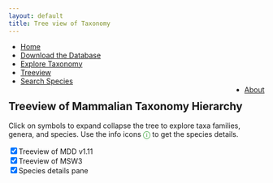 ```yaml
---
layout: default
title: Tree view of Taxonomy
---
```

<script src="https://ajax.googleapis.com/ajax/libs/jquery/1.11.3/jquery.min.js"></script> 
<script type="text/javascript" src="js/papaparse.min.js"></script>
<script src="js/speciesinfo.js"></script>
<script src="js/mammals.js"></script>
<script>document.addEventListener("DOMContentLoaded", createMDDOrderList())</script>
<style></style>
<link rel="stylesheet" href="mdd/css/tree.css">

<ul class="header-ul">
<li><a href="index.html">Home</a></li>
<li><a href="assets/data/MDD.zip">Download the Database</a></li>
<li><a href="taxa.html">Explore Taxonomy</a></li>
<li><a href="tree.html">Treeview</a></li>
<li><a href="explore.html">Search Species</a></li>
<li style="float:right"><a href="about.html">About</a></li>
</ul>
<p>
    <h2>
    Treeview of Mammalian Taxonomy Hierarchy
    </h2>
    Click on symbols to expand collapse the tree to explore taxa families, genera, and species. Use the info icons <span style="color:#008800;font-weight:500;">&#9432; </span></span> to get the species details.
</p>
<div class="tree-display-options">
                 <input id="check-MDD"     type="checkbox" name="load" onchange="onChangeOrderList(event)" checked >Treeview of MDD v1.11
            <br/><input id="check-MSW3"    type="checkbox" name="load" onchange="onChangeOrderList(event)" checked >Treeview of MSW3
            <br/><input id="check-details" type="checkbox" name="load" onchange="onChangeOrderList(event)" checked >Species details pane
</div> 
<div style="clear:both;"></div>
<div id="content-details" > <!-- used by fillSpeciesInfo() --> </div>
<div id="content">
   <div id="content-MDD" class="interactive"></div>
   <div id="content-MSW3" class="interactive"></div>
</div>


